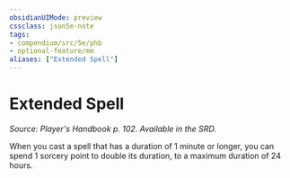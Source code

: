 ```yaml
---
obsidianUIMode: preview
cssclass: json5e-note
tags:
- compendium/src/5e/phb
- optional-feature/mm
aliases: ["Extended Spell"]
---
```

# Extended Spell
*Source: Player's Handbook p. 102. Available in the SRD.* 

When you cast a spell that has a duration of 1 minute or longer, you can spend 1 sorcery point to double its duration, to a maximum duration of 24 hours.